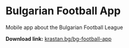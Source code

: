 # Bulgarian Football App

Mobile app about the Bulgarian Football League

**Download link:** [krastan.bg/bg-football-app](url)
